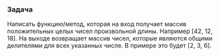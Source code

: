 ### Задача

Написать функцию/метод, которая на вход получает массив положительных целых чисел произвольной длины. 
Например [42, 12, 18]. На выходе возвращает массив чисел, которые являются общими делителями для всех указанных числе. В примере это будет [2, 3, 6].